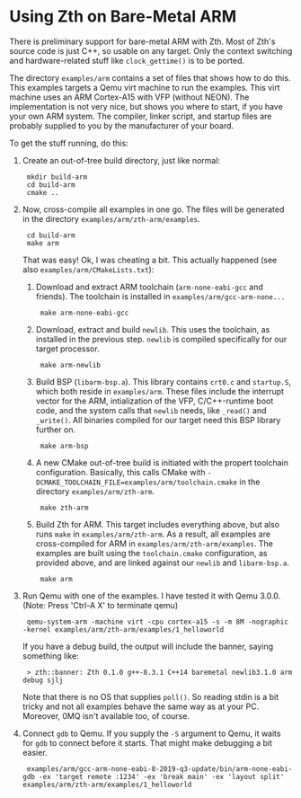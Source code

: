 # Using Zth on Bare-Metal ARM

There is preliminary support for bare-metal ARM with Zth.
Most of Zth's source code is just C++, so usable on any target.
Only the context switching and hardware-related stuff like `clock_gettime()` is to be ported.

The directory `examples/arm` contains a set of files that shows how to do this.
This examples targets a Qemu virt machine to run the examples.
This virt machine uses an ARM Cortex-A15 with VFP (without NEON).
The implementation is not very nice, but shows you where to start, if you have your own ARM system.
The compiler, linker script, and startup files are probably supplied to you by the manufacturer of your board.

To get the stuff running, do this:

1. Create an out-of-tree build directory, just like normal:

		mkdir build-arm
		cd build-arm
		cmake ..

2. Now, cross-compile all examples in one go.
	The files will be generated in the directory `examples/arm/zth-arm/examples`.

		cd build-arm
		make arm

	That was easy!
	Ok, I was cheating a bit. This actually happened (see also `examples/arm/CMakeLists.txt`):

	1. Download and extract ARM toolchain (`arm-none-eabi-gcc` and friends).
		The toolchain is installed in `examples/arm/gcc-arm-none...`

			make arm-none-eabi-gcc
	
	2. Download, extract and build `newlib`.
		This uses the toolchain, as installed in the previous step.
		`newlib` is compiled specifically for our target processor.

			make arm-newlib
	
	3. Build BSP (`libarm-bsp.a`).
		This library contains `crt0.c` and `startup.S`, which both reside in `examples/arm`.
		These files include the interrupt vector for the ARM, intialization of the VFP, C/C++-runtime boot code, and the system calls that `newlib` needs, like `_read()` and `_write()`.
		All binaries compiled for our target need this BSP library further on.

			make arm-bsp

	4. A new CMake out-of-tree build is initiated with the propert toolchain configuration.
		Basically, this calls CMake with `-DCMAKE_TOOLCHAIN_FILE=examples/arm/toolchain.cmake` in the directory `examples/arm/zth-arm`.

			make zth-arm

	5. Build Zth for ARM. This target includes everything above, but also runs `make` in `examples/arm/zth-arm`.
		As a result, all examples are cross-compiled for ARM in `examples/arm/zth-arm/examples`.
		The examples are built using the `toolchain.cmake` configuration, as provided above, and are linked against our `newlib` and `libarm-bsp.a`.
		
			make arm

3. Run Qemu with one of the examples.
	I have tested it with Qemu 3.0.0.
	(Note: Press 'Ctrl-A X' to terminate qemu)

		qemu-system-arm -machine virt -cpu cortex-a15 -s -m 8M -nographic -kernel examples/arm/zth-arm/examples/1_helloworld

	If you have a debug build, the output will include the banner, saying something like:

		> zth::banner: Zth 0.1.0 g++-8.3.1 C++14 baremetal newlib3.1.0 arm debug sjlj

	Note that there is no OS that supplies `poll()`. So reading stdin is a bit tricky and not all examples behave the same way as at your PC.
	Moreover, 0MQ isn't available too, of course.

4. Connect `gdb` to Qemu. If you supply the `-S` argument to Qemu, it waits for `gdb` to connect before it starts.
	That might make debugging a bit easier.

		examples/arm/gcc-arm-none-eabi-8-2019-q3-update/bin/arm-none-eabi-gdb -ex 'target remote :1234' -ex 'break main' -ex 'layout split' examples/arm/zth-arm/examples/1_helloworld


